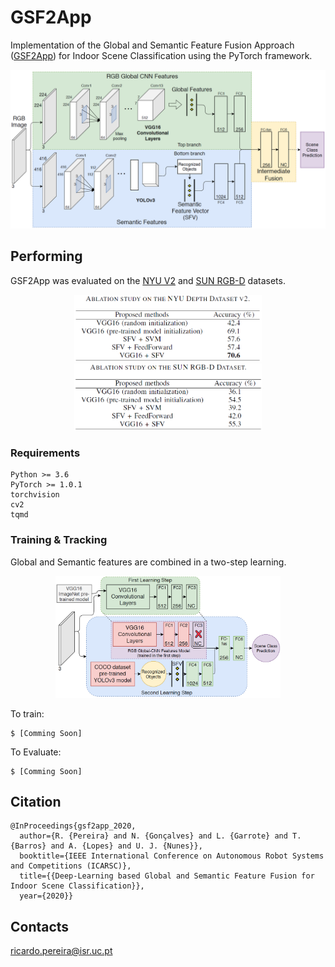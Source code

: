 # GSF2App
Implementation of the Global and Semantic Feature Fusion Approach ([GSF2App](https://ieeexplore.ieee.org/abstract/document/9096068)) for Indoor Scene Classification using the PyTorch framework.

<p align="center"><img src="assets/GSF2App.png" width="720"\></p>

## Performing
GSF2App was evaluated on the [NYU V2](https://cs.nyu.edu/~silberman/datasets/nyu_depth_v2.html) and [SUN RGB-D](https://rgbd.cs.princeton.edu) datasets.

<p align="center"><img src="assets/GSF2App_NYU_results.png" width="300"/> <img src="assets/GSF2App_SUN_results.png" width="300"/> 
  
### Requirements

    Python >= 3.6
    PyTorch >= 1.0.1
    torchvision
    cv2
    tqmd
    
### Training & Tracking
Global and Semantic features are combined in a two-step learning.
<p align="center"><img src="assets/GSF2App_training.png" width="360"\></p>


To train:

    $ [Comming Soon]

To Evaluate:

    $ [Comming Soon]

## Citation

```
@InProceedings{gsf2app_2020,
  author={R. {Pereira} and N. {Gonçalves} and L. {Garrote} and T. {Barros} and A. {Lopes} and U. J. {Nunes}},
  booktitle={IEEE International Conference on Autonomous Robot Systems and Competitions (ICARSC)}, 
  title={{Deep-Learning based Global and Semantic Feature Fusion for Indoor Scene Classification}}, 
  year={2020}}
```


## Contacts
ricardo.pereira@isr.uc.pt
